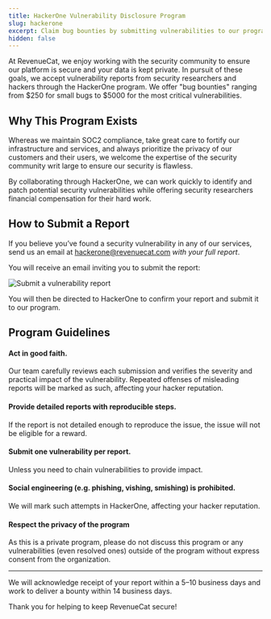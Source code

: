 ```yaml
---
title: HackerOne Vulnerability Disclosure Program
slug: hackerone
excerpt: Claim bug bounties by submitting vulnerabilities to our program
hidden: false
---
```


At RevenueCat, we enjoy working with the security community to ensure our platform is secure and your data is kept private. In pursuit of these goals, we accept vulnerability reports from security researchers and hackers through the HackerOne program. We offer "bug bounties" ranging from $250 for small bugs to $5000 for the most critical vulnerabilities.

## Why This Program Exists

Whereas we maintain SOC2 compliance, take great care to fortify our infrastructure and services, and always prioritize the privacy of our customers and their users, we welcome the expertise of the security community writ large to ensure our security is flawless.

By collaborating through HackerOne, we can work quickly to identify and patch potential security vulnerabilities while offering security researchers financial compensation for their hard work.

## How to Submit a Report

If you believe you’ve found a security vulnerability in any of our services, send us an email at hackerone@revenuecat.com _with your full report_.

You will receive an email inviting you to submit the report:

![Submit a vulnerability report](/images/SCR-20250530-ocsv.png)

You will then be directed to HackerOne to confirm your report and submit it to our program.

## Program Guidelines

#### Act in good faith.

Our team carefully reviews each submission and verifies the severity and practical impact of the vulnerability. Repeated offenses of misleading reports will be marked as such, affecting your hacker reputation.

#### Provide detailed reports with reproducible steps.

If the report is not detailed enough to reproduce the issue, the issue will not be eligible for a reward.

#### Submit one vulnerability per report.

Unless you need to chain vulnerabilities to provide impact.

#### Social engineering (e.g. phishing, vishing, smishing) is prohibited.

We will mark such attempts in HackerOne, affecting your hacker reputation.

#### Respect the privacy of the program

As this is a private program, please do not discuss this program or any vulnerabilities (even resolved ones) outside of the program without express consent from the organization.

---

We will acknowledge receipt of your report within a 5–10 business days and work to deliver a bounty within 14 business days.

Thank you for helping to keep RevenueCat secure!
